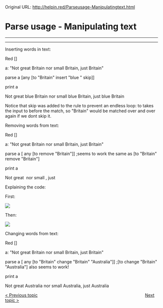 Original URL: <http://helpin.red/Parseusage-Manipulatingtext.html>

# Parse usage - Manipulating text

* * *

* * *

Inserting words in text:

Red \[]

a: "Not great Britain nor small Britain, just Britain"

parse a \[any \[to "Britain" insert "blue " skip]]

print a

Not great blue Britain nor small blue Britain, just blue Britain

Notice that skip was added to the rule to prevent an endless loop: to takes the input to before the match, so "Britain" would be matched over and over again if we dont skip it.

Removing words from text:

Red \[]

a: "Not great Britain nor small Britain, just Britain"

parse a \[ any \[to remove "Britain"]] ;seems to work the same as \[to "Britain" remove "Britain"]

print a

Not great  nor small , just

Explaining the code:

First:

![](http://helpin.red/lib/NewItem179.png)

Then:

![](http://helpin.red/lib/NewItem180.png)

Changing words from text:

Red \[]

a: "Not great Britain nor small Britain, just Britain"

parse a \[ any \[to "Britain" change "Britain" "Australia"]] ;\[to change "Britain" "Australia"] also seems to work!

print a

Not great Australia nor small Australia, just Australia

[&lt; Previous topic](http://helpin.red/Parseusage-Extractdata.html)                                                                                          [Next topic &gt;](http://helpin.red/Parselinks.html)
